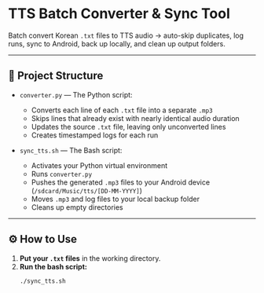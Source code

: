 # TTS Batch Converter & Sync Tool

Batch convert Korean `.txt` files to TTS audio → auto-skip duplicates, log runs, sync to Android, back up locally, and clean up output folders.

---

## 📂 Project Structure

- `converter.py` — The Python script:
  - Converts each line of each `.txt` file into a separate `.mp3`
  - Skips lines that already exist with nearly identical audio duration
  - Updates the source `.txt` file, leaving only unconverted lines
  - Creates timestamped logs for each run

- `sync_tts.sh` — The Bash script:
  - Activates your Python virtual environment
  - Runs `converter.py`
  - Pushes the generated `.mp3` files to your Android device (`/sdcard/Music/tts/[DD-MM-YYYY]`)
  - Moves `.mp3` and log files to your local backup folder
  - Cleans up empty directories

---

## ⚙️ How to Use

1. **Put your `.txt` files** in the working directory.
2. **Run the bash script:**
   ```bash
   ./sync_tts.sh
